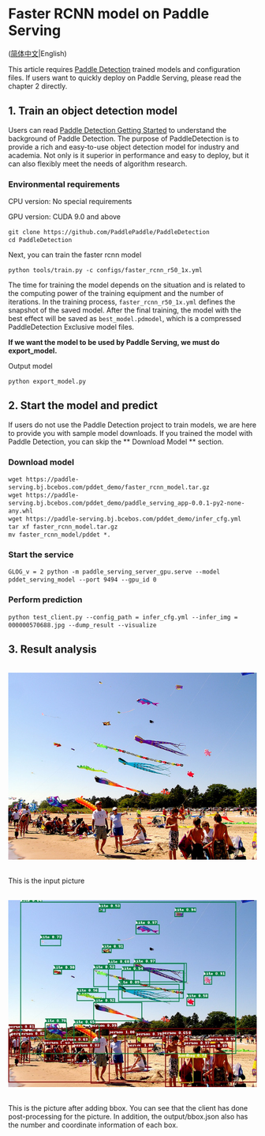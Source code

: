 # Faster RCNN model on Paddle Serving

([简体中文](./README_CN.md)|English)

This article requires [Paddle Detection](https://github.com/PaddlePaddle/PaddleDetection) trained models and configuration files. If users want to quickly deploy on Paddle Serving, please read the chapter 2 directly.

## 1. Train an object detection model

Users can read [Paddle Detection Getting Started](https://github.com/PaddlePaddle/PaddleDetection/blob/release/0.2/docs/tutorials/GETTING_STARTED_cn.md) to understand the background of Paddle Detection. The purpose of PaddleDetection is to provide a rich and easy-to-use object detection model for industry and academia. Not only is it superior in performance and easy to deploy, but it can also flexibly meet the needs of algorithm research.

### Environmental requirements

CPU version: No special requirements

GPU version: CUDA 9.0 and above

```
git clone https://github.com/PaddlePaddle/PaddleDetection
cd PaddleDetection
```
Next, you can train the faster rcnn model
```
python tools/train.py -c configs/faster_rcnn_r50_1x.yml
```
The time for training the model depends on the situation and is related to the computing power of the training equipment and the number of iterations.
In the training process, `faster_rcnn_r50_1x.yml` defines the snapshot of the saved model. After the final training, the model with the best effect will be saved as `best_model.pdmodel`, which is a compressed PaddleDetection Exclusive model files.

**If we want the model to be used by Paddle Serving, we must do export_model.**

Output model
```
python export_model.py
```
## 2. Start the model and predict
If users do not use the Paddle Detection project to train models, we are here to provide you with sample model downloads. If you trained the model with Paddle Detection, you can skip the ** Download Model ** section.

### Download model
```
wget https://paddle-serving.bj.bcebos.com/pddet_demo/faster_rcnn_model.tar.gz
wget https://paddle-serving.bj.bcebos.com/pddet_demo/paddle_serving_app-0.0.1-py2-none-any.whl
wget https://paddle-serving.bj.bcebos.com/pddet_demo/infer_cfg.yml
tar xf faster_rcnn_model.tar.gz
mv faster_rcnn_model/pddet *.
```

### Start the service
```
GLOG_v = 2 python -m paddle_serving_server_gpu.serve --model pddet_serving_model --port 9494 --gpu_id 0
```

### Perform prediction
```
python test_client.py --config_path = infer_cfg.yml --infer_img = 000000570688.jpg --dump_result --visualize
```

## 3. Result analysis
<p align = "center">
    <br>
<img src = '000000570688.jpg'>
    <br>
<p>
This is the input picture
  
<p align = "center">
    <br>
<img src = '000000570688_bbox.jpg'>
    <br>
<p>
This is the picture after adding bbox. You can see that the client has done post-processing for the picture. In addition, the output/bbox.json also has the number and coordinate information of each box.



